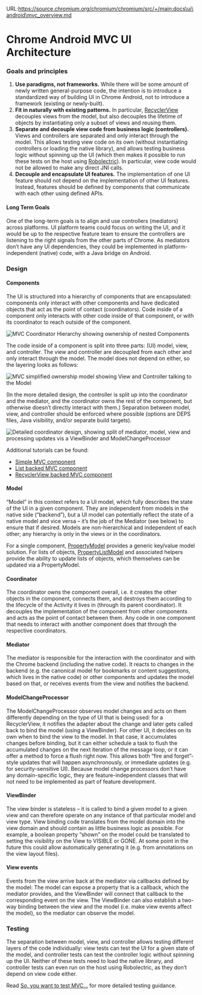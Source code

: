 URL:https://source.chromium.org/chromium/chromium/src/+/main:docs\ui\android\mvc_overview.md
# Chrome Android MVC UI Architecture

### Goals and principles
1. **Use paradigms, not frameworks.** While there will be some amount of newly written general-purpose code, the intention is to introduce a standardized way of building UI in Chrome Android, not to introduce a framework (existing or newly-built).
2. **Fit in naturally with existing patterns.** In particular, [RecyclerView](https://developer.android.com/guide/topics/ui/layout/recyclerview.html) decouples views from the model, but also decouples the lifetime of objects by instantiating only a subset of views and reusing them.
3. **Separate and decouple view code from business logic (controllers).** Views and controllers are separated and only interact through the model. This allows testing view code on its own (without instantiating controllers or loading the native library), and allows testing business logic without spinning up the UI (which then makes it possible to run these tests on the host using [Robolectric](https://cs.chromium.org/chromium/src/base/test/android/junit/src/org/chromium/base/test/BaseRobolectricTestRunner.java)). In particular, view code would not be allowed to make any direct JNI calls.
4. **Decouple and encapsulate UI features.** The implementation of one UI feature should not depend on the implementation of other UI features. Instead, features should be defined by components that communicate with each other using defined APIs.

#### Long Term Goals
One of the long-term goals is to align and use controllers (mediators) across platforms. UI platform teams could focus on writing the UI, and it would be up to the respective feature team to ensure the controllers are listening to the right signals from the other parts of Chrome. As mediators don’t have any UI dependencies, they could be implemented in platform-independent (native) code, with a Java bridge on Android.

### Design

#### Components
The UI is structured into a hierarchy of components that are encapsulated: components only interact with other components and have dedicated objects that act as the point of contact (coordinators). Code inside of a component only interacts with other code inside of that component, or with its coordinator to reach outside of the component.

![MVC Coordinator Hierarchy showing ownership of nested Components](mvc_coordinator_hierarchy.png)

The code inside of a component is split into three parts: (UI) model, view, and controller. The view and controller are decoupled from each other and only interact through the model. The model does not depend on either, so the layering looks as follows:

![MVC simplified ownership model showing View and Controller talking to the Model](mvc_simplified_component_ownership.png)

(In the more detailed design, the controller is split up into the coordinator and the mediator, and the coordinator owns the rest of the component, but otherwise doesn’t directly interact with them.)
Separation between model, view, and controller should be enforced where possible (options are DEPS files, Java visibility, and/or separate build targets).

![Detailed coordinator design, showing split of mediator, model, view and processing updates vis a ViewBinder and ModelChangeProcessor](mvc_detailed_component_architecture.png)

Additional tutorials can be found:
* [Simple MVC component](mvc_architecture_tutorial.md)
* [List backed MVC component](mvc_simple_list_tutorial.md)
* [RecyclerView backed MVC component](mvc_simple_recycler_view_tutorial.md)

#### Model

“Model” in this context refers to a UI model, which fully describes the state of the UI in a given component. They are independent from models in the native side (“backend”), but a UI model can potentially reflect the state of a native model and vice versa – it’s the job of the Mediator (see below) to ensure that if desired. Models are non-hierarchical and independent of each other; any hierarchy is only in the views or in the coordinators.

For a single component, [PropertyModel](https://source.chromium.org/chromium/chromium/src/+/main:ui/android/java/src/org/chromium/ui/modelutil/PropertyModel.java) provides a generic key/value model solution. For lists of objects, [PropertyListModel](https://source.chromium.org/chromium/chromium/src/+/main:ui/android/java/src/org/chromium/ui/modelutil/PropertyListModel.java) and associated helpers provide the ability to update lists of objects, which themselves can be updated via a PropertyModel.

#### Coordinator

The coordinator owns the component overall, i.e. it creates the other objects in the component, connects them, and destroys them according to the lifecycle of the Activity it lives in (through its parent coordinator). It decouples the implementation of the component from other components and acts as the point of contact between them. Any code in one component that needs to interact with another component does that through the respective coordinators.

#### Mediator

The mediator is responsible for the interaction with the coordinator and with the Chrome backend (including the native code). It reacts to changes in the backend (e.g. the canonical model for bookmarks or content suggestions, which lives in the native code) or other components and updates the model based on that, or receives events from the view and notifies the backend.

#### ModelChangeProcessor

The ModelChangeProcessor observes model changes and acts on them differently depending on the type of UI that is being used: for a RecyclerView, it notifies the adapter about the change and later gets called back to bind the model (using a ViewBinder). For other UI, it decides on its own when to bind the view to the model. In that case, it accumulates changes before binding, but it can either schedule a task to flush the accumulated changes on the next iteration of the message loop, or it can offer a method to force a flush right now. This allows both “fire and forget”-style updates that will happen asynchronously, or immediate updates (e.g. for security-sensitive UI). Because model change processors don’t have any domain-specific logic, they are feature-independent classes that will not need to be implemented as part of feature development.

#### ViewBinder

The view binder is stateless – it is called to bind a given model to a given view and can therefore operate on any instance of that particular model and view type. View binding code translates from the model domain into the view domain and should contain as little business logic as possible. For example, a boolean property “shown” on the model could be translated to setting the visibility on the View to VISIBLE or GONE. At some point in the future this could allow automatically generating it (e.g. from annotations on the view layout files).

#### View events

Events from the view arrive back at the mediator via callbacks defined by the model: The model can expose a property that is a callback, which the mediator provides, and the ViewBinder will connect that callback to the corresponding event on the view. The ViewBinder can also establish a two-way binding between the view and the model (i.e. make view events affect the model), so the mediator can observe the model.

### Testing

The separation between model, view, and controller allows testing different layers of the code individually: view tests can test the UI for a given state of the model, and controller tests can test the controller logic without spinning up the UI. Neither of these tests need to load the native library, and controller tests can even run on the host using Robolectric, as they don’t depend on view code either.

Read [So, you want to test MVC...](mvc_testing.md) for more detailed testing guidance.